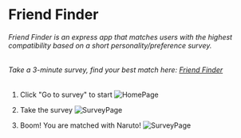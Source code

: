 # Friend Finder

###### Friend Finder is an express app that matches users with the highest compatibility based on a short personality/preference survey.

###### Take a 3-minute survey, find your best match here: [Friend Finder](https://vast-scrubland-28230.herokuapp.com/)

1. Click "Go to survey" to start
![HomePage](app/public/assets/images/frontpage)

2. Take the survey
![SurveyPage](app/public/assets/images/surveypage)

3. Boom! You are matched with Naruto!
![SurveyPage](app/public/assets/images/matchpage)
